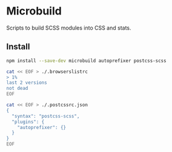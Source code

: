 # Microbuild

Scripts to build SCSS modules into CSS and stats.

## Install

```sh
npm install --save-dev microbuild autoprefixer postcss-scss
```

```sh
cat << EOF > ./.browserslistrc
> 1%
last 2 versions
not dead
EOF
```

```sh
cat << EOF > ./.postcssrc.json
{
  "syntax": "postcss-scss",
  "plugins": {
    "autoprefixer": {}
  }
}
EOF
```
